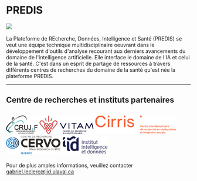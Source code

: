 # PREDIS

<img src='https://avatars.githubusercontent.com/u/82843835?s=200&v=4' height=100px/>

La Plateforme de REcherche, Données, Intelligence et Santé (PREDIS) se veut une équipe technique multidisciplinaire oeuvrant dans le développement d'outils d'analyse recourant aux derniers avancements du domaine de l'intelligence artificielle. Elle interface le domaine de l'IA et  celui de la santé. C'est dans un esprit de partage de ressources à travers différents centres de recherches du domaine de la santé qu'est née la plateforme PREDIS.

---
## Centre de recherches et instituts partenaires
<a href="https://www.crujef.ca/" target="_blank" rel="noopener noreferrer"><img src="assets/CRUJeF.png" alt="Centre de Recherche Universitaire sur les Jeunes et la Famille" height=50px/></a> <a href="http://vitam.ulaval.ca/le-centre/" target="_blank" rel="noopener noreferrer"><img src="assets/VITAM.png" alt="Centre de Recherche Universitaire en santé durable" height=50px/></a> <a href="https://www.cirris.ulaval.ca/" target="_blank" rel="noopener noreferrer"><img src="assets/Cirris.png" alt="Centre interdisciplinaire de recherche en réadaptation et intégration sociale" height=50px/></a> <a href="https://cervo.ulaval.ca/fr" target="_blank" rel="noopener noreferrer"><img src="assets/CERVO.png" alt="Centre de recherche CERVO" height=50px/></a> <a href="https://iid.ulaval.ca/" target="_blank" rel="noopener noreferrer"><img src="assets/IID.png" alt="Institut Intelligence et Données" height=50px/></a>
---
[<a href="https://iucpq.qc.ca/" target="_blank" rel="noopener noreferrer"><img src="https://iucpq.qc.ca/sites/default/files/logo_coul_iucpq_3po_h_juil_09.jpg" alt="Institut Universitaire de Cardiologie et Pneumologie de Québec" height=50px/></a>]::
Pour de plus amples informations, veuillez contacter <gabriel.leclerc@iid.ulaval.ca>


